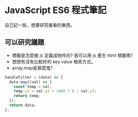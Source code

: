 # JavaScript ES6 程式筆記

自己記一些，想要研究看看的東西。

## 可以研究議題

- 標籤是怎麼被 js 定義成物件的? 我可以用 js 產生 html 標籤嗎?
- 想想有沒有比較好的 key value 檢索方式。
- array.map是甚麼鬼?

```javascript
handleFilter = (data) => {
  data.map((val) => {
    const temp = val;
    temp.y3 = val.y3 > 1000 ? 0 : val.y3;
    return temp;
  });
  return data;
};
```
